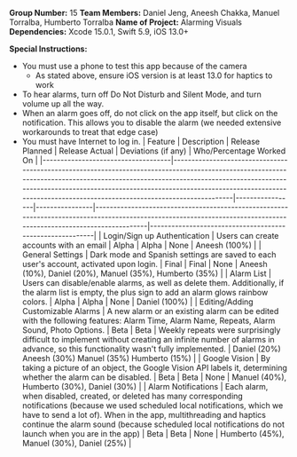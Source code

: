 **Group Number:** 15
**Team Members:** Daniel Jeng, Aneesh Chakka, Manuel Torralba, Humberto Torralba
**Name of Project:** Alarming Visuals
**Dependencies:** Xcode 15.0.1, Swift 5.9, iOS 13.0+

**Special Instructions:**

- You must use a phone to test this app because of the camera
  - As stated above, ensure iOS version is at least 13.0 for haptics to work
- To hear alarms, turn off Do Not Disturb and Silent Mode, and turn volume up all the way.
- When an alarm goes off, do not click on the app itself, but click on the notification. This allows you to disable the alarm (we needed extensive workarounds to treat that edge case)
- You must have Internet to log in.
  | Feature | Description | Release Planned | Release Actual | Deviations (if any) | Who/Percentage Worked On |
  |------------------------------------|-------------------------------------------------------------------------------------------------------------------------------------------------------------------------------------------------------------------------------------------------------------------------------------------------------------------------|-----------------|----------------|-------------------------------------------------------------------------------------------------------------------------------------------------------------------|----------------------------------------------------------|
  | Login/Sign up Authentication | Users can create accounts with an email | Alpha | Alpha | None | Aneesh (100%) |
  | General Settings | Dark mode and Spanish settings are saved to each user's account, activated upon login. | Final | Final | None | Aneesh (10%), Daniel (20%), Manuel (35%), Humberto (35%) |
  | Alarm List | Users can disable/enable alarms, as well as delete them. Additionally, if the alarm list is empty, the plus sign to add an alarm glows rainbow colors. | Alpha | Alpha | None | Daniel (100%) |
  | Editing/Adding Customizable Alarms | A new alarm or an existing alarm can be edited with the following features: Alarm Time, Alarm Name, Repeats, Alarm Sound, Photo Options. | Beta | Beta | Weekly repeats were surprisingly difficult to implement without creating an infinite number of alarms in advance, so this functionality wasn't fully implemented. | Daniel (20%) Aneesh (30%) Manuel (35%) Humberto (15%) |
  | Google Vision | By taking a picture of an object, the Google Vision API labels it, determining whether the alarm can be disabled. | Beta | Beta | None | Manuel (40%), Humberto (30%), Daniel (30%) |
  | Alarm Notifications | Each alarm, when disabled, created, or deleted has many corresponding notifications (because we used scheduled local notifications, which we have to send a lot of). When in the app, multithreading and haptics continue the alarm sound (because scheduled local notifications do not launch when you are in the app) | Beta | Beta | None | Humberto (45%), Manuel (30%), Daniel (25%) |

